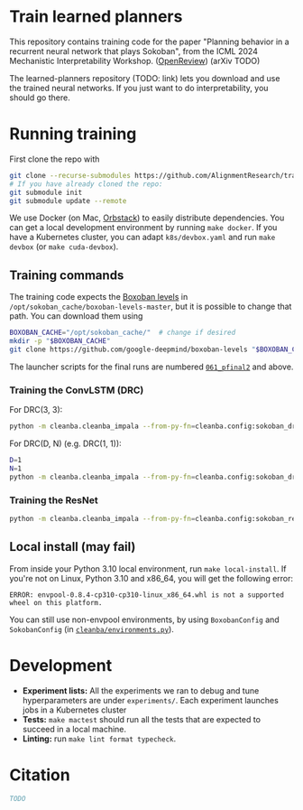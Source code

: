 # Train learned planners

This repository contains training code for the paper "Planning behavior in a recurrent neural network that plays
Sokoban", from the ICML 2024 Mechanistic Interpretability Workshop. ([OpenReview](https://openreview.net/forum?id=T9sB3S2hok)) (arXiv TODO)

The learned-planners repository (TODO: link) lets you download and use the trained neural networks. If you just want to
do interpretability, you should go there.

# Running training

First clone the repo with
``` sh
git clone --recurse-submodules https://github.com/AlignmentResearch/train-learned-planners
# If you have already cloned the repo:
git submodule init
git submodule update --remote
```

We use Docker (on Mac, [Orbstack](https://orbstack.dev)) to easily distribute dependencies. You can get a local
development environment by running `make docker`. If you have a Kubernetes cluster, you can adapt `k8s/devbox.yaml` and
run `make devbox` (or `make cuda-devbox`).

## Training commands

The training code expects the [Boxoban levels](https://github.com/google-deepmind/boxoban-levels) in
`/opt/sokoban_cache/boxoban-levels-master`, but it is possible to change that path. You can download them using
 
```sh
BOXOBAN_CACHE="/opt/sokoban_cache/"  # change if desired
mkdir -p "$BOXOBAN_CACHE"
git clone https://github.com/google-deepmind/boxoban-levels "$BOXOBAN_CACHE/boxoban-levels-master"
```

The launcher scripts for the final runs are numbered [`061_pfinal2`](./experiments/sokoban/061_pfinal2.py) and above.

### Training the ConvLSTM (DRC)

For DRC(3, 3):
``` sh
python -m cleanba.cleanba_impala --from-py-fn=cleanba.config:sokoban_drc33_59 "train_env.cache_path=$BOXOBAN_CACHE" "eval_envs.valid_medium.cache_path=$BOXOBAN_CACHE"
```

For DRC(D, N) (e.g. DRC(1, 1)):
``` sh
D=1
N=1
python -m cleanba.cleanba_impala --from-py-fn=cleanba.config:sokoban_drc33_59 "train_env.cache_path=$BOXOBAN_CACHE" "eval_envs.valid_medium.cache_path=$BOXOBAN_CACHE" net.n_recurrent=$D net.repeats_per_step=$N
```

### Training the ResNet

``` sh
python -m cleanba.cleanba_impala --from-py-fn=cleanba.config:sokoban_resnet_59 "train_env.cache_path=$BOXOBAN_CACHE" "eval_envs.valid_medium.cache_path=$BOXOBAN_CACHE"
```


## Local install (may fail)

From inside your Python 3.10 local environment, run `make local-install`. If you're not on Linux, Python 3.10 and x86_64, you will get the following error:

```
ERROR: envpool-0.8.4-cp310-cp310-linux_x86_64.whl is not a supported wheel on this platform.
```

You can still use non-envpool environments, by using `BoxobanConfig` and `SokobanConfig` (in
[`cleanba/environments.py`](cleanba/environments.py)).


# Development

- **Experiment lists:** All the experiments we ran to debug and tune hyperparameters are under `experiments/`. Each
  experiment launches jobs in a Kubernetes cluster
- **Tests:** `make mactest` should run all the tests that are expected to succeed in a local machine.
- **Linting:** run `make lint format typecheck`.

# Citation

``` bibtex
TODO
```
